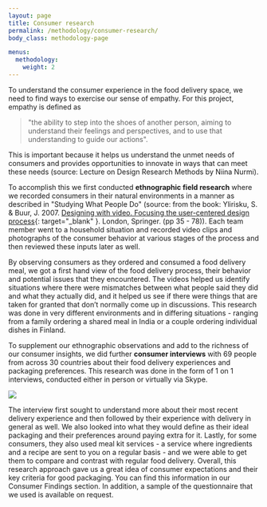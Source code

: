 ```yaml
---
layout: page
title: Consumer research
permalink: /methodology/consumer-research/
body_class: methodology-page

menus:
  methodology:
    weight: 2
---
```


<section class="container-fluid" markdown="1">
  <div class="container" markdown="1">

To understand the consumer experience in the food delivery space, we need to find ways to exercise our sense of empathy. For this project, empathy is defined as 

> "the ability to step into the shoes of another person, aiming to understand their feelings and perspectives, and to use that understanding to guide our actions". 

This is important because it helps us understand the unmet needs of consumers and provides opportunities to innovate in ways that can meet these needs (source: Lecture on Design Research Methods by Niina Nurmi).

To accomplish this we first conducted **ethnographic field research** where we recorded consumers in their natural environments in a manner as described in "Studying What People Do" (source: from the book: Ylirisku, S. & Buur, J. 2007. [Designing with video. Focusing the user-centered design process](https://www.springer.com/gp/book/9781846289606){: target="_blank" }. London, Springer. (pp 35 - 78)). Each team member went to a household situation and recorded video clips and photographs of the consumer behavior at various stages of the process and then reviewed these inputs later as well. 

By observing consumers as they ordered and consumed a food delivery meal, we got a first hand view of the food delivery process, their behavior and potential issues that they encountered. The videos helped us identify situations where there were mismatches between what people said they did and what they actually did, and it helped us see if there were things that are taken for granted that don’t normally come up in discussions. This research was done in very different environments and in differing situations - ranging from a family ordering a shared meal in India or a couple ordering individual dishes in Finland.

<div class="inner-gallery text-center" data-gallery="consumer-research"></div>

To supplement our ethnographic observations and add to the richness of our consumer insights, we did further **consumer interviews** with 69 people from across 30 countries about their food delivery experiences and packaging preferences. This research was done in the form of 1 on 1 interviews, conducted either in person or virtually via Skype.

![](../../assets/pictures/map.png)

The interview first sought to understand more about their most recent delivery experience and then followed by their experience with delivery in general as well. We also looked into what they would define as their ideal packaging and their preferences around paying extra for it. Lastly, for some consumers, they also used meal kit services - a service where ingredients and a recipe are sent to you on a regular basis - and we were able to get them to compare and contrast with regular food delivery. Overall, this research approach gave us a great idea of consumer expectations and their key criteria for good packaging. You can find this information in our Consumer Findings section. In addition, a sample of the questionnaire that we used is available on request.

</div>
</section>
